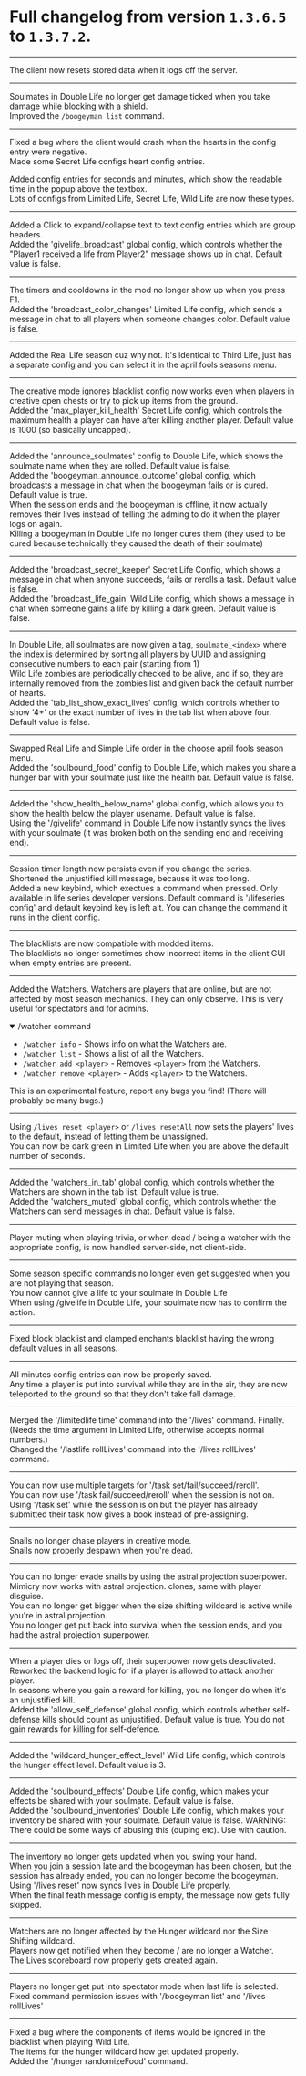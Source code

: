 # Full changelog from version `1.3.6.5` to `1.3.7.2`.

----------

The client now resets stored data when it logs off the server.

----------

Soulmates in Double Life no longer get damage ticked when you take damage while blocking with a shield.<br>
Improved the `/boogeyman list` command.

----------

Fixed a bug where the client would crash when the hearts in the config entry were negative.<br>
Made some Secret Life configs heart config entries.<br>

Added config entries for seconds and minutes, which show the readable time in the popup above the textbox.<br>
Lots of configs from Limited Life, Secret Life, Wild Life are now these types.

----------

Added a Click to expand/collapse text to text config entries which are group headers.<br>
Added the 'givelife_broadcast' global config, which controls whether the "Player1 received a life from Player2" message shows up in chat. Default value is false.

----------

The timers and cooldowns in the mod no longer show up when you press F1.<br>
Added the 'broadcast_color_changes' Limited Life config, which sends a message in chat to all players when someone changes color. Default value is false.

----------

Added the Real Life season cuz why not. It's identical to Third Life, just has a separate config and you can select it in the april fools seasons menu.

----------

The creative mode ignores blacklist config now works even when players in creative open chests or try to pick up items from the ground.<br>
Added the 'max_player_kill_health' Secret Life config, which controls the maximum health a player can have after killing another player. Default value is 1000 (so basically uncapped).

----------

Added the 'announce_soulmates' config to Double Life, which shows the soulmate name when they are rolled. Default value is false.<br>
Added the 'boogeyman_announce_outcome' global config, which broadcasts a message in chat when the boogeyman fails or is cured. Default value is true.<br>
When the session ends and the boogeyman is offline, it now actually removes their lives instead of telling the adming to do it when the player logs on again.<br>
Killing a boogeyman in Double Life no longer cures them (they used to be cured because technically they caused the death of their soulmate)

----------

Added the 'broadcast_secret_keeper' Secret Life Config, which shows a message in chat when anyone succeeds, fails or rerolls a task. Default value is false.<br>
Added the 'broadcast_life_gain' Wild Life config, which shows a message in chat when someone gains a life by killing a dark green. Default value is false.

----------

In Double Life, all soulmates are now given a tag, `soulmate_<index>` where the index is determined by sorting all players by UUID and assigning consecutive numbers to each pair (starting from 1)<br>
Wild Life zombies are periodically checked to be alive, and if so, they are internally removed from the zombies list and given back the default number of hearts.<br>
Added the 'tab_list_show_exact_lives' config, which controls whether to show '4+' or the exact number of lives in the tab list when above four. Default value is false.

----------

Swapped Real Life and Simple Life order in the choose april fools season menu.<br>
Added the 'soulbound_food' config to Double Life, which makes you share a hunger bar with your soulmate just like the health bar. Default value is false.

----------

Added the 'show_health_below_name' global config, which allows you to show the health below the player usename. Default value is false.<br>
Using the '/givelife' command in Double Life now instantly syncs the lives with your soulmate (it was broken both on the sending end and receiving end).

----------

Session timer length now persists even if you change the series.<br>
Shortened the unjustified kill message, because it was too long.<br>
Added a new keybind, which exectues a command when pressed. Only available in life series developer versions. Default command is '/lifeseries config' and default keybind key is left alt. You can change the command it runs in the client config.

----------

The blacklists are now compatible with modded items.<br>
The blacklists no longer sometimes show incorrect items in the client GUI when empty entries are present.

----------

Added the Watchers.
Watchers are players that are online, but are not affected by most season mechanics. They can only observe.
This is very useful for spectators and for admins.

<details open>
<summary>/watcher command</summary>

- `/watcher info` - Shows info on what the Watchers are.
- `/watcher list` - Shows a list of all the Watchers.
- `/watcher add <player>` - Removes `<player>` from the Watchers.
- `/watcher remove <player>` - Adds `<player>` to the Watchers.
</details>

This is an experimental feature, report any bugs you find! (There will probably be many bugs.)

----------

Using `/lives reset <player>` or `/lives resetAll` now sets the players' lives to the default, instead of letting them be unassigned.<br>
You can now be dark green in Limited Life when you are above the default number of seconds.

----------

Added the 'watchers_in_tab' global config, which controls whether the Watchers are shown in the tab list. Default value is true.<br>
Added the 'watchers_muted' global config, which controls whether the Watchers can send messages in chat. Default value is false.

----------

Player muting when playing trivia, or when dead / being a watcher with the appropriate config, is now handled server-side, not client-side.

----------

Some season specific commands no longer even get suggested when you are not playing that season.<br>
You now cannot give a life to your soulmate in Double Life<br>
When using /givelife in Double Life, your soulmate now has to confirm the action.

----------

Fixed block blacklist and clamped enchants blacklist having the wrong default values in all seasons.

----------

All minutes config entries can now be properly saved.<br>
Any time a player is put into survival while they are in the air, they are now teleported to the ground so that they don't take fall damage.

----------

Merged the '/limitedlife time' command into the '/lives' command. Finally. (Needs the time argument in Limited Life, otherwise accepts normal numbers.)<br>
Changed the '/lastlife rollLives' command into the '/lives rollLives' command.

----------

You can now use multiple targets for '/task set/fail/succeed/reroll'.<br>
You can now use '/task fail/succeed/reroll' when the session is not on.<br>
Using '/task set' while the session is on but the player has already submitted their task now gives a book instead of pre-assigning.

----------

Snails no longer chase players in creative mode.<br>
Snails now properly despawn when you're dead.

----------

You can no longer evade snails by using the astral projection superpower.<br>
Mimicry now works with astral projection. clones, same with player disguise.<br>
You can no longer get bigger when the size shifting wildcard is active while you're in astral projection.<br>
You no longer get put back into survival when the session ends, and you had the astral projection superpower.

----------

When a player dies or logs off, their superpower now gets deactivated.<br>
Reworked the backend logic for if a player is allowed to attack another player.<br>
In seasons where you gain a reward for killing, you no longer do when it's an unjustified kill.<br>
Added the 'allow_self_defense' global config, which controls whether self-defense kills should count as unjustified. Default value is true. You do not gain rewards for killing for self-defence.

----------

Added the 'wildcard_hunger_effect_level' Wild Life config, which controls the hunger effect level. Default value is 3.

----------

Added the 'soulbound_effects' Double Life config, which makes your effects be shared with your soulmate. Default value is false.<br>
Added the 'soulbound_inventories' Double Life config, which makes your inventory be shared with your soulmate. Default value is false. WARNING: There could be some ways of abusing this (duping etc). Use with caution.

----------

The inventory no longer gets updated when you swing your hand.<br>
When you join a session late and the boogeyman has been chosen, but the session has already ended, you can no longer become the boogeyman.<br>
Using '/lives reset' now syncs lives in Double Life properly.<br>
When the final feath message config is empty, the message now gets fully skipped.

----------

Watchers are no longer affected by the Hunger wildcard nor the Size Shifting wildcard.<br>
Players now get notified when they become / are no longer a Watcher.<br>
The Lives scoreboard now properly gets created again.

----------

Players no longer get put into spectator mode when last life is selected.<br>
Fixed command permission issues with '/boogeyman list' and '/lives rollLives'

----------

Fixed a bug where the components of items would be ignored in the blacklist when playing Wild Life.<br>
The items for the hunger wildcard how get updated properly.<br>
Added the '/hunger randomizeFood' command.